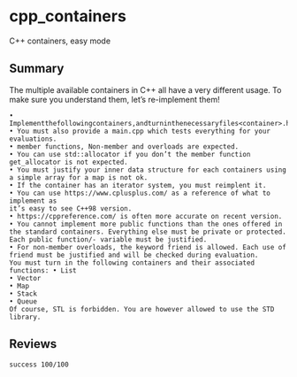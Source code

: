 # cpp_containers

C++ containers, easy mode

## Summary

The multiple available containers in C++ all have a very different usage. To make sure you understand them, let’s re-implement them!

```
• Implementthefollowingcontainers,andturninthenecessaryfiles<container>.hpp
• You must also provide a main.cpp which tests everything for your evaluations.
• member functions, Non-member and overloads are expected.
• You can use std::allocator if you don’t the member function get_allocator is not expected.
• You must justify your inner data structure for each containers using a simple array for a map is not ok.
• If the container has an iterator system, you must reimplent it.
• You can use https://www.cplusplus.com/ as a reference of what to implement as
it’s easy to see C++98 version.
• https://cppreference.com/ is often more accurate on recent version.
• You cannot implement more public functions than the ones offered in the standard containers. Everything else must be private or protected. Each public function/- variable must be justified.
• For non-member overloads, the keyword friend is allowed. Each use of friend must be justified and will be checked during evaluation.
You must turn in the following containers and their associated functions: • List
• Vector
• Map
• Stack
• Queue
Of course, STL is forbidden. You are however allowed to use the STD library.
```

## Reviews

```bash
success 100/100
```